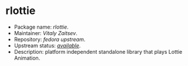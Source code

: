 rlottie
================

 * Package name:		*rlottie*.
 * Maintainer:			*Vitaly Zaitsev*.
 * Repository:			*fedora upstream*.
 * Upstream status:		[*available*](https://apps.fedoraproject.org/packages/rlottie).
 * Description:			platform independent standalone library that plays Lottie Animation.
